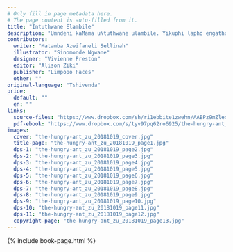 ```yaml
---
# Only fill in page metadata here.
# The page content is auto-filled from it.
title: "Intuthwane Elambile"
description: "Umndeni kaMama uNtuthwane ulambile. Yikuphi lapho engathola khona ukudla kokusuthisa umndeni wakhe?"
contributors:
  writer: "Matamba Azwifaneli Sellinah"
  illustrator: "Sinomonde Ngwane"
  designer: "Vivienne Preston"
  editor: "Alison Ziki"
  publisher: "Limpopo Faces"
  other: ""
original-language: "Tshivenda"
price:
  default: ""
  en: ""
links:
  source-files: "https://www.dropbox.com/sh/ri1ebbite1zwehn/AABPz9mZlexrXkZ9BwAtEfbAa?dl=0"
  pdf-ebook: "https://www.dropbox.com/s/tyv97pq62ro6925/the-hungry-ant_zu_20181019.pdf?dl=0"
images:
  cover: "the-hungry-ant_zu_20181019_cover.jpg"
  title-page: "the-hungry-ant_zu_20181019_page1.jpg"
  dps-1: "the-hungry-ant_zu_20181019_page2.jpg"
  dps-2: "the-hungry-ant_zu_20181019_page3.jpg"
  dps-3: "the-hungry-ant_zu_20181019_page4.jpg"
  dps-4: "the-hungry-ant_zu_20181019_page5.jpg"
  dps-5: "the-hungry-ant_zu_20181019_page6.jpg"
  dps-6: "the-hungry-ant_zu_20181019_page7.jpg"
  dps-7: "the-hungry-ant_zu_20181019_page8.jpg"
  dps-8: "the-hungry-ant_zu_20181019_page9.jpg"
  dps-9: "the-hungry-ant_zu_20181019_page10.jpg"
  dps-10: "the-hungry-ant_zu_20181019_page11.jpg"
  dps-11: "the-hungry-ant_zu_20181019_page12.jpg"
  copyright-page: "the-hungry-ant_zu_20181019_page13.jpg"
---
```


{% include book-page.html %}




